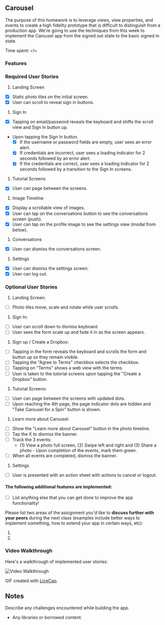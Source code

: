
## Carousel

The purpose of this homework is to leverage views, view properties, and events to create a high fidelity prototype that is difficult to distinguish from a production app. We're going to use the techniques from this week to implement the Carousel app from the signed out state to the basic signed in state.

Time spent: `<7>`

### Features

### Required User Stories

1. Landing Screen
  - [x] Static photo tiles on the initial screen.
  - [x] User can scroll to reveal sign in buttons.
1. Sign In
  - [x] Tapping on email/password reveals the keyboard and shifts the scroll view and Sign In button up.
  - Upon tapping the Sign In button.
     - [x] If the username or password fields are empty, user sees an error alert.
     - [x] If credentials are incorrect, user sees a loading indicator for 2 seconds followed by an error alert.
     - [x] If the credentials are correct, user sees a loading indicator for 2 seconds followed by a transition to the Sign In screens.
1. Tutorial Screens
  - [x] User can page between the screens.
1. Image Timeline
  - [x] Display a scrollable view of images.
  - [x] User can tap on the conversations button to see the conversations screen (push).
  - [x] User can tap on the profile image to see the settings view (modal from below).
1. Conversations
  - [x] User can dismiss the conversations screen.
1. Settings
  - [x] User can dismiss the settings screen.
  - [x] User can log out.

### Optional User Stories

1. Landing Screen:  
  - [ ] Photo tiles move, scale and rotate while user scrolls.
1. Sign In:
  - [ ] User can scroll down to dismiss keyboard.
  - [ ] User sees the form scale up and fade it in as the screen appears.
1. Sign up / Create a Dropbox:
  - [ ] Tapping in the form reveals the keyboard and scrolls the form and button up so they remain visible.
  - [ ] Tapping the "Agree to Terms" checkbox selects the checkbox.
  - [ ] Tapping on "Terms" shows a web view with the terms.
  - [ ] User is taken to the tutorial screens upon tapping the "Create a Dropbox" button.
1. Tutorial Screens:
  - [ ] User can page between the screens with updated dots.
  - [ ] Upon reaching the 4th page, the page indicator dots are hidden and "Take Carousel for a Spin" button is shown.
1. Learn more about Carousel:
  - [ ] Show the "Learn more about Carousel" button in the photo timeline.
  - [ ] Tap the X to dismiss the banner.
  - [ ] Track the 3 events:
     - (1) View a photo full screen, (2) Swipe left and right and (3) Share a photo  - Upon completion of the events, mark them green.
  - [ ] When all events are completed, dismiss the banner.
1. Settings
  - [ ] User is presented with an action sheet with actions to cancel or logout.


#### The following **additional** features are implemented:

- [ ] List anything else that you can get done to improve the app functionality!

Please list two areas of the assignment you'd like to **discuss further with your peers** during the next class (examples include better ways to implement something, how to extend your app in certain ways, etc):

1. 
2. 

### Video Walkthrough 

Here's a walkthrough of implemented user stories:

<img src='http://i.imgur.com/link/to/your/gif/file.gif' title='Video Walkthrough' width='' alt='Video Walkthrough' />

GIF created with [LiceCap](http://www.cockos.com/licecap/).

## Notes

Describe any challenges encountered while building the app.

* Any libraries or borrowed content.
